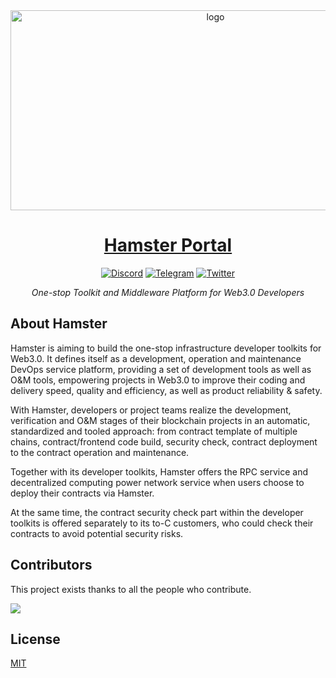 <div align="center">
    <img src="https://socialify.git.ci/hamster-shared/hamster-portal/image?description=1&descriptionEditable=One-stop%20Toolkit%20and%20Middleware%20Platform%20for%20Web3.0%20Developers&font=KoHo&logo=https%3A%2F%2Fhamsternet.io%2F_nuxt%2Flogo.668de5a2.png&owner=1&pattern=Floating%20Cogs&theme=Auto" width="640" height="320" alt="logo" />

# <a href="https://hamsternet.io">Hamster Portal</a>

[![Discord](https://badgen.net/badge/icon/discord?icon=discord&label)](https://discord.gg/qMWUvs7jkV)
[![Telegram](https://badgen.net/badge/icon/telegram?icon=telegram&label)](https://t.me/hamsternetio)
[![Twitter](https://badgen.net/badge/icon/twitter?icon=twitter&label)](https://twitter.com/Hamsternetio)

_One-stop Toolkit and Middleware Platform for Web3.0 Developers_

</div>

## About Hamster

Hamster is aiming to build the one-stop infrastructure developer toolkits for Web3.0. It defines itself as a development, operation and maintenance DevOps service platform, providing a set of development tools as well as O&M tools, empowering projects in Web3.0 to improve their coding and delivery speed, quality and efficiency, as well as product reliability & safety.

With Hamster, developers or project teams realize the development, verification and O&M stages of their blockchain projects in an automatic, standardized and tooled approach: from contract template of multiple chains, contract/frontend code build, security check, contract deployment to the contract operation and maintenance.

Together with its developer toolkits, Hamster offers the RPC service and decentralized computing power network service when users choose to deploy their contracts via Hamster.

At the same time, the contract security check part within the developer toolkits is offered separately to its to-C customers, who could check their contracts to avoid potential security risks.

## Contributors

This project exists thanks to all the people who contribute.

 <a href="https://github.com/hamster-shared/hamster-portal/contributors">
  <img src="https://contrib.rocks/image?repo=hamster-shared/hamster-portal" />
 </a>

## License

[MIT](LICENSE)
